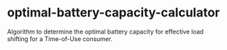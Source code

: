# optimal-battery-capacity-calculator
Algorithm to determine the optimal battery capacity for effective load shifting for a Time-of-Use consumer.
